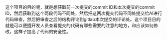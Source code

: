   这个项目的目的呢，就是想获取前一次提交的commit ID和本次提交的commit ID，然后获取到这个两段代码不同处，然后把这两次提交代码不同处提交给AI进行代码审查，然后把审查之后的结构评论到gitlab本次提交的评论处。这个项目目的就是可以便捷开发人员查看提交的代码有哪些需要的注意的地方，和应该如何修改，这样子提高了代码的安全性。
